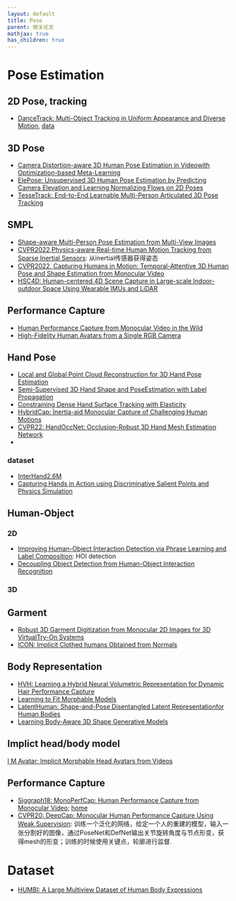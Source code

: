 ```yaml
---
layout: default
title: Pose
parent: 相关论文
mathjax: true
has_children: true
---
```


# Pose Estimation

## 2D Pose, tracking

- [DanceTrack: Multi-Object Tracking in Uniform Appearance and Diverse Motion](https://arxiv.org/pdf/2111.14690.pdf), [data](https://github.com/DanceTrack/DanceTrack)


## 3D Pose

- [Camera Distortion-aware 3D Human Pose Estimation in Videowith Optimization-based Meta-Learning](https://arxiv.org/pdf/2111.15056.pdf)
- [ElePose: Unsupervised 3D Human Pose Estimation by Predicting Camera
Elevation and Learning Normalizing Flows on 2D Poses](https://arxiv.org/pdf/2112.07088.pdf)
- [TesseTrack: End-to-End Learnable Multi-Person Articulated 3D Pose Tracking](https://dineshreddy91.github.io/papers/TesseTrack.pdf)

## SMPL

- [Shape-aware Multi-Person Pose Estimation from Multi-View Images](https://openaccess.thecvf.com/content/ICCV2021/papers/Dong_Shape-Aware_Multi-Person_Pose_Estimation_From_Multi-View_Images_ICCV_2021_paper.pdf)
- [CVPR2022,Physics-aware Real-time Human Motion Tracking from Sparse Inertial Sensors](https://xinyu-yi.github.io/PIP/): 从inertial传感器获得姿态
- [CVPR2022, Capturing Humans in Motion: Temporal-Attentive 3D Human Pose and Shape Estimation from Monocular Video](https://mps-net.github.io/MPS-Net/)
- [HSC4D: Human-centered 4D Scene Capture in Large-scale Indoor-outdoor Space Using Wearable IMUs and LiDAR](https://arxiv.org/pdf/2203.09215.pdf)

## Performance Capture
- [Human Performance Capture from Monocular Video in the Wild](https://arxiv.org/pdf/2111.14672.pdf)
- [High-Fidelity Human Avatars from a Single RGB Camera](http://cic.tju.edu.cn/faculty/likun/projects/HF-Avatar/index.html)

## Hand Pose

- [Local and Global Point Cloud Reconstruction for 3D Hand Pose Estimation](https://arxiv.org/pdf/2112.06389.pdf)
- [Semi-Supervised 3D Hand Shape and PoseEstimation with Label Propagation](https://arxiv.org/pdf/2111.15199.pdf)
- [Constraining Dense Hand Surface Tracking with Elasticity](https://scontent-hkt1-1.xx.fbcdn.net/v/t39.8562-6/10000000_1117938378951628_2483836343619479338_n.pdf?_nc_cat=108&ccb=1-5&_nc_sid=ad8a9d&_nc_ohc=zTK2O7WcWn8AX_hHyYC&_nc_ht=scontent-hkt1-1.xx&oh=00_AT8_pFN8rAP34x6Z8k6w66SMJzJwx9ssqwh-FQIyylcC6Q&oe=62136BFB)
- [HybridCap: Inertia-aid Monocular Capture of Challenging Human Motions](https://arxiv.org/pdf/2203.09287.pdf)
- [CVPR22: HandOccNet: Occlusion-Robust 3D Hand Mesh Estimation Network](https://arxiv.org/pdf/2203.14564.pdf)
- 
### dataset
- [InterHand2.6M](https://www.ecva.net/papers/eccv_2020/papers_ECCV/papers/123650545.pdf)
- [Capturing Hands in Action using Discriminative Salient Points and Physics Simulation](https://arxiv.org/pdf/1506.02178.pdf)

## Human-Object

### 2D

- [Improving Human-Object Interaction Detection via Phrase Learning and Label Composition](https://arxiv.org/pdf/2112.07383.pdf): HOI detection
- [Decoupling Object Detection from Human-Object Interaction Recognition](https://arxiv.org/pdf/2112.06392.pdf)

### 3D


## Garment

- [Robust 3D Garment Digitization from Monocular 2D Images for 3D VirtualTry-On Systems](https://arxiv.org/pdf/2111.15140.pdf)
- [ICON: Implicit Clothed humans Obtained from Normals]()

## Body Representation

- [HVH: Learning a Hybrid Neural Volumetric Representation for Dynamic Hair Performance Capture](https://arxiv.org/pdf/2112.06904.pdf)
- [Learning to Fit Morphable Models](https://arxiv.org/pdf/2111.14824.pdf)
- [LatentHuman: Shape-and-Pose Disentangled Latent Representationfor Human Bodies](https://arxiv.org/pdf/2111.15113.pdf)
- [Learning Body-Aware 3D Shape Generative Models](https://arxiv.org/pdf/2112.07022.pdf)

## Implict head/body model

[I M Avatar: Implicit Morphable Head Avatars from Videos](https://arxiv.org/pdf/2112.07471.pdf)


## Performance Capture

- [Siggraph18: MonoPerfCap: Human Performance Capture from Monocular Video](https://vcai.mpi-inf.mpg.de/projects/wxu/MonoPerfCap/content/monoperfcap.pdf); [home](https://vcai.mpi-inf.mpg.de/projects/wxu/MonoPerfCap/)
- [CVPR20: DeepCap: Monocular Human Performance Capture Using Weak Supervision](https://people.mpi-inf.mpg.de/~mhaberma/projects/2020-cvpr-deepcap/): 训练一个泛化的网络，给定一个人的重建的模型，输入一张分割好的图像，通过PoseNet和DefNet输出关节旋转角度与节点形变，获得mesh的形变；训练的时候使用关键点，轮廓进行监督.


# Dataset
- [HUMBI: A Large Multiview Dataset of Human Body Expressions](https://openaccess.thecvf.com/content_CVPR_2020/papers/Yu_HUMBI_A_Large_Multiview_Dataset_of_Human_Body_Expressions_CVPR_2020_paper.pdf)
